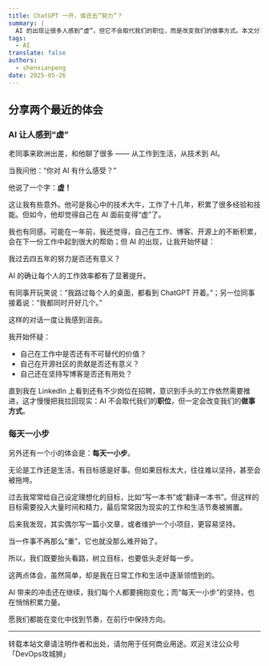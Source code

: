 ```yaml
---
title: ChatGPT 一开，谁还去“努力”？
summary: |
  AI 的出现让很多人感到“虚”，但它不会取代我们的职位，而是改变我们的做事方式。本文分享了对 AI 的体会和每天一小步的坚持。
tags:
  - AI
translate: false
authors:
  - shenxianpeng
date: 2025-05-26
---
```


## 分享两个最近的体会

### AI 让人感到“虚”

老同事来欧洲出差，和他聊了很多 —— 从工作到生活，从技术到 AI。

当我问他：“你对 AI 有什么感受？”

他说了一个字：**虚！**

这让我有些意外。他可是我心中的技术大牛，工作了十几年，积累了很多经验和技能。但如今，他却觉得自己在 AI 面前变得“虚”了。



我也有同感。可能在一年前，我还觉得，自己在工作、博客、开源上的不断积累，会在下一份工作中起到很大的帮助；但 AI 的出现，让我开始怀疑：

我过去四五年的努力是否还有意义？

AI 的确让每个人的工作效率都有了显著提升。

有同事开玩笑说：“我路过每个人的桌面，都看到 ChatGPT 开着。”；另一位同事接着说：“我都同时开好几个。”

这样的对话一度让我感到沮丧。

我开始怀疑：

* 自己在工作中是否还有不可替代的价值？
* 自己在开源社区的贡献是否还有意义？
* 自己还在坚持写博客是否还有用处？

直到我在 LinkedIn 上看到还有不少岗位在招聘，意识到手头的工作依然需要推进，这才慢慢把我拉回现实：AI 不会取代我们的**职位**，但一定会改变我们的**做事方式**。

### 每天一小步

另外还有一个小的体会是：**每天一小步**。

无论是工作还是生活，有目标感是好事。但如果目标太大，往往难以坚持，甚至会被拖垮。

过去我常常给自己设定理想化的目标，比如“写一本书”或“翻译一本书”。但这样的目标需要投入大量时间和精力，最后常常因为现实的工作和生活节奏被搁置。

后来我发现，其实偶尔写一篇小文章，或者维护一个小项目，更容易坚持。

当一件事不再那么“重”，它也就没那么难开始了。

所以，我们既要抬头看路，树立目标，也要低头走好每一步。

这两点体会，虽然简单，却是我在日常工作和生活中逐渐领悟到的。

AI 带来的冲击还在继续，我们每个人都要拥抱变化；而“每天一小步”的坚持，也在悄悄积累力量。

愿我们都能在变化中找到节奏，在前行中保持方向。

---

转载本站文章请注明作者和出处，请勿用于任何商业用途。欢迎关注公众号「DevOps攻城狮」
